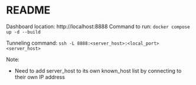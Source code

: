 # README

Dashboard location: http://localhost:8888
Command to run: `docker compose up -d --build`

Tunneling command: `ssh -L 8888:<server_host>:<local_port> <server_host>`

Note: 
- Need to add server_host to its own known_host list by connecting to their own IP address
